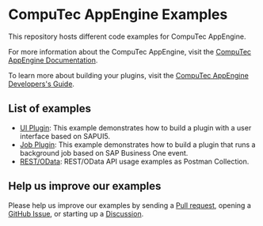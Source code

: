 # CompuTec AppEngine Examples

This repository hosts different code examples for CompuTec AppEngine.

For more information about the CompuTec AppEngine, visit the [CompuTec AppEngine Documentation](https://learn.computec.one/docs/appengine).

To learn more about building your plugins, visit the [CompuTec AppEngine Developers's Guide](https://learn.computec.one/docs/appengine/developers-guide/sapui5-plugins/development-prerequisites).

## List of examples

- [UI Plugin](plugins/ui): This example demonstrates how to build a plugin with a user interface based on SAPUI5.
- [Job Plugin](plugins/job): This example demonstrates how to build a plugin that runs a background job based on SAP Business One event.
- [REST/OData](postman): REST/OData API usage examples as Postman Collection.

## Help us improve our examples

Please help us improve our examples by sending a [Pull request](https://github.com/CompuTec/appengine-examples/pulls), opening a [GitHub Issue](https://github.com/CompuTec/appengine-examples/issues), or starting up a [Discussion](https://github.com/CompuTec/appengine-examples/discussions).
